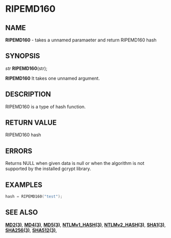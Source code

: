 # RIPEMD160

## NAME

**RIPEMD160** - takes a unnamed paramaeter and return RIPEMD160 hash

## SYNOPSIS

*str* **RIPEMD160**(str);

**RIPEMD160** It takes one unnamed argument.

## DESCRIPTION

RIPEMD160 is a type of hash function.


## RETURN VALUE

RIPEMD160 hash

## ERRORS

Returns NULL when given data is null or when the algorithm is not supported by the installed gcrypt library.

## EXAMPLES

```cpp
hash = RIPEMD160("test");
```

## SEE ALSO

**[MD2(3)](MD2.md)**,
**[MD4(3)](MD4.md)**,
**[MD5(3)](MD5.md)**,
**[NTLMv1_HASH(3)](NTLMv1_HASH.md)**,
**[NTLMv2_HASH(3)](NTLMv2_HASH.md)**,
**[SHA1(3)](SHA1.md)**,
**[SHA256(3)](SHA256.md)**,
**[SHA512(3)](SHA512.md)**,
